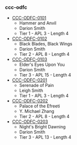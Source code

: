 ### ccc-odfc
* [CCC-ODFC-0101](http://www.dmsguild.com/product/227812/CCCODFC0101-Hammer-and-Anvil?affiliate_id=757342)
    * Hammer and Anvil
    * Darion Smith
    * Tier 1 - APL 3 - Length 4
* [CCC-ODFC-0102](http://www.dmsguild.com/product/227841/CCCODFC0102-Black-Blades-Black-Wings?affiliate_id=757342)
    * Black Blades, Black Wings
    * Darion Smith
    * Tier 2 - APL 8 - Length 4
* [CCC-ODFC-0103](http://www.dmsguild.com/product/227845/CCCODFC0103-Elders-Eyes-Upon-You?affiliate_id=757342)
    * Elder's Eyes Upon You
    * Darion Smith
    * Tier 3 - APL 15 - Length 4
* [CCC-ODFC-0201](http://www.dmsguild.com/product/245632/CCCODFC0201-Serenade-of-Pain?affiliate_id=757342)
    * Serenade of Pain
    * Leigh Smith
    * Tier 1 - APL 3 - Length 4
* [CCC-ODFC-0202](http://www.dmsguild.com/product/245228/CCCODFC0202-Palace-of-the-Efreeti?affiliate_id=757342)
    * Palace of the Efreeti
    * Y. Michael Zhang
    * Tier 2 - APL 8 - Length 4
* [CCC-ODFC-0203](http://www.dmsguild.com/product/245631/CCCODFC0203-Nights-Bright-Dawning?affiliate_id=757342)
    * Night's Bright Dawning
    * Darion Smith
    * Tier 3 - APL 13 - Length 4
